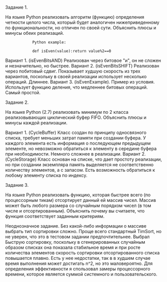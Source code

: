 Задание 1.

На языке Python реализовать алгоритм (функцию) определения четности целого числа, который будет 
аналогичен нижеприведенному по функциональности, но отличен по своей сути. Объяснить плюсы и минусы 
обеих реализаций. 
 
                Python example: 
 
                def isEven(value):return value%2==0
   
Вариант 1. (isEvenBitsAND) Реализован через битовое "и", он не сложен и незначительно, но быстрее.
Вариант 2. (isEvenBitsSHIFT) Реализован через побитовый сдвиг. Показывает худшую скорость из трех 
           вариантов, поскольку в своей реализации использует несколько операций. Длиннее.
Вариант 3. (isEvenExample). Пример из условия. Использует функцию деления, что медленнее битовых операций. 
           Самый простой.
   

Задание 2.

На языке Python (2.7) реализовать минимум по 2 класса реализовывающих циклический буфер FIFO. Объяснить 
плюсы и минусы каждой реализации. 

Вариант 1. (CycleBuffer) Класс создан по принципу односвязного списка, требует меньших затрат памяти 
при создании буфера. У каждого элемента есть информация о последующем предыдущем элементе, но невозможно 
обратиться к элементу в середине буфера при необходимости. Немного сложнее в реализации.
Вариант 2. (CycleStorage) Класс основан на списке, что дает простоту реализации, но при создании 
экземпляра память выделяется не соответственно количеству элементов, а с запасом. Есть возможность
обратиться к любому элементу списка по индексу.

Задание 3. 

На языке Python реализовать функцию, которая быстрее всего (по процессорным тикам) отсортирует 
данный ей массив чисел. Массив может быть любого размера со случайным порядком чисел (в том числе и 
отсортированным). Объяснить почему вы считаете, что функция соответствует заданным критериям.

Неоднозначное задание. Без какой-либо информации о массиве выбрать тип сортировки сложно. Проще 
всего стандартный TimSort, но не уверен, что это в тестовом задании предпочтительнее. Выбрал Быструю 
сортировку, поскольку в сгенерированных случайным образом списках она показала стабильное время и при 
росте количества элементов скорость сортировки отсортированного списка повышается плавно. Есть у нее 
недостатки, так в в худшем случае время выполнения может достигать n^2, но это маловероятно. Для 
определения эффективности я спользовал замеры процессорного времени, которое является суммой системного 
и пользовательского.
